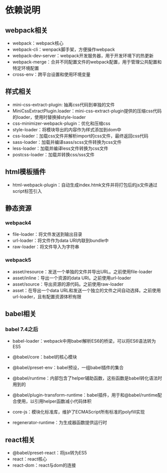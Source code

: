 # 依赖说明
## webpack相关
- webpack：webpack核心
- webpack-cli：wenpack脚手架，方便操作webpack
- webpack-dev-server：webpack开发服务器，用于开发环境下的热更新
- webpack-merge：合并不同配置文件的webpack配置，用于管理公共配置和特定环境配置
- cross-env：跨平台设置和使用环境变量

## 样式相关
- mini-css-extract-plugin: 抽离css代码到单独的文件
- MiniCssExtractPlugin.loader：mini-css-extract-plugin提供的压缩css代码的loader，使用时替换掉style-loader
- css-minimizer-webpack-plugin：优化和压缩css
- style-loader：将模块导出的内容作为样式添加到dom中
- css-loader：加载css文件并解析import的css文件，最终返回css代码
- sass-loader：加载并编译sass/scss文件转换为css文件
- less-loader：加载并编译less文件转换为css文件
- postcss-loader：加载并转换css/sss文件

## html模板插件
- html-webpack-plugin：自动生成index.htmk文件并将打包后的js文件通过script标签引入

## 静态资源
### webpack4
- file-loader：将文件发送到输出目录
- url-loader：将文件作为data URI内联到bundle中
- raw-loader：将文件导入为字符串

### webpack5
- asset/resource：发送一个单独的文件并导出URL。之前使用file-loader
- asset/inline：导出一个资源的data URI。之前使用url-loader
- asset/source：导出资源的源代码。之前使用raw-loader
- asset：在导出一个data URL和发送一个独立的文件之间自动选择。之前使用url-loader，且有配置资源体积有限

## babel相关
### babel 7.4之后
- babel-loader：webpack中用babel解析ES6的桥梁，可以将ES6语法转为ES5
- @babel/core：babel的核心模块
- @babel/preset-env：babel预设，一组babel插件的集合
- @babel/runtime：内部包含了helper辅助函数，这些函数是babel转化语法时用到的
- @babel/plugin-transform-runtime：babel插件，用于和@babel/runtime配合使用，以引用helper函数减小代码体积

- core-js：模块化标准库，维护了ECMAScript所有标准的polyfill实现
- regenerator-runtime：为生成器函数提供运行时

## react相关
- @babel/preset-react：将jsx转为ES5
- react：react核心
- react-dom：react与dom的连接